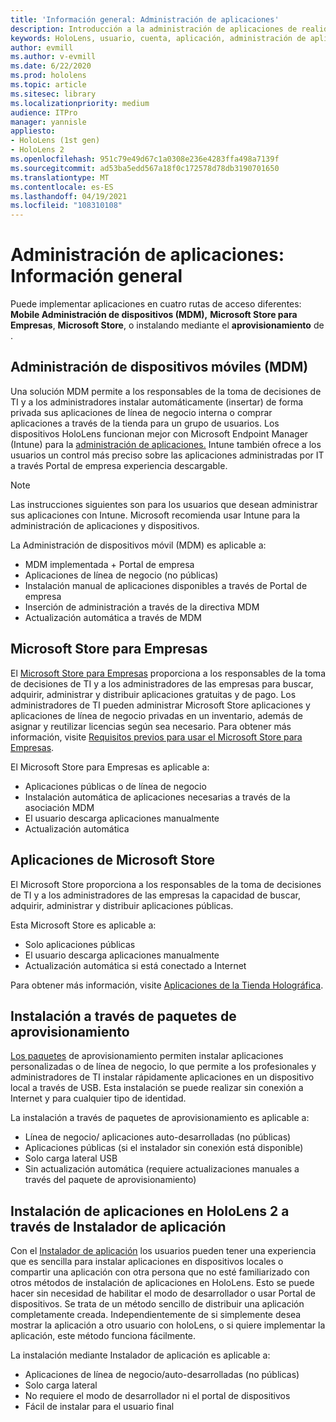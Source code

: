 ```yaml
---
title: 'Información general: Administración de aplicaciones'
description: Introducción a la administración de aplicaciones de realidad mixta con administración de dispositivos móviles, Microsoft Store para empresas y paquetes de aprovisionamiento.
keywords: HoloLens, usuario, cuenta, aplicación, administración de aplicaciones,
author: evmill
ms.author: v-evmill
ms.date: 6/22/2020
ms.prod: hololens
ms.topic: article
ms.sitesec: library
ms.localizationpriority: medium
audience: ITPro
manager: yannisle
appliesto:
- HoloLens (1st gen)
- HoloLens 2
ms.openlocfilehash: 951c79e49d67c1a0308e236e4283ffa498a7139f
ms.sourcegitcommit: ad53ba5edd567a18f0c172578d78db3190701650
ms.translationtype: MT
ms.contentlocale: es-ES
ms.lasthandoff: 04/19/2021
ms.locfileid: "108310108"
---
```

# <a name="app-management-overview"></a>Administración de aplicaciones: Información general

Puede implementar aplicaciones en cuatro rutas de acceso diferentes: **Mobile Administración de dispositivos (MDM),** **Microsoft Store para Empresas**, **Microsoft Store**, o instalando mediante el **aprovisionamiento** de .

## <a name="mobile-device-management-mdm"></a>Administración de dispositivos móviles (MDM)

Una solución MDM permite a los responsables de la toma de decisiones de TI y a los administradores instalar automáticamente (insertar) de forma privada sus aplicaciones de línea de negocio interna o comprar aplicaciones a través de la tienda para un grupo de usuarios. Los dispositivos HoloLens funcionan mejor con Microsoft Endpoint Manager (Intune) para la [administración de aplicaciones.](app-deploy-intune.md) Intune también ofrece a los usuarios un control más preciso sobre las aplicaciones administradas por IT a través Portal de empresa experiencia descargable.

> [!NOTE]
> Las instrucciones siguientes son para los usuarios que desean administrar sus aplicaciones con Intune. Microsoft recomienda usar Intune para la administración de aplicaciones y dispositivos.

La Administración de dispositivos móvil (MDM) es aplicable a:

* MDM implementada + Portal de empresa
* Aplicaciones de línea de negocio (no públicas)
* Instalación manual de aplicaciones disponibles a través de Portal de empresa
* Inserción de administración a través de la directiva MDM
* Actualización automática a través de MDM

## <a name="microsoft-store-for-business"></a>Microsoft Store para Empresas

El [Microsoft Store para Empresas](app-deploy-store-business.md) proporciona a los responsables de la toma de decisiones de TI y a los administradores de las empresas para buscar, adquirir, administrar y distribuir aplicaciones gratuitas y de pago. Los administradores de TI pueden administrar Microsoft Store aplicaciones y aplicaciones de línea de negocio privadas en un inventario, además de asignar y reutilizar licencias según sea necesario. Para obtener más información, visite [Requisitos previos para usar el Microsoft Store para Empresas](https://docs.microsoft.com/microsoft-store/prerequisites-microsoft-store-for-business).

El Microsoft Store para Empresas es aplicable a:

* Aplicaciones públicas o de línea de negocio
* Instalación automática de aplicaciones necesarias a través de la asociación MDM
* El usuario descarga aplicaciones manualmente
* Actualización automática

## <a name="microsoft-store-apps"></a>Aplicaciones de Microsoft Store

El Microsoft Store proporciona a los responsables de la toma de decisiones de TI y a los administradores de las empresas la capacidad de buscar, adquirir, administrar y distribuir aplicaciones públicas.

Esta Microsoft Store es aplicable a:

* Solo aplicaciones públicas
* El usuario descarga aplicaciones manualmente
* Actualización automática si está conectado a Internet

Para obtener más información, visite [Aplicaciones de la Tienda Holográfica](https://docs.microsoft.com/hololens/holographic-store-apps).

## <a name="install-via-provisioning-packages"></a>Instalación a través de paquetes de aprovisionamiento

[Los paquetes](app-deploy-provisioning-package.md) de aprovisionamiento permiten instalar aplicaciones personalizadas o de línea de negocio, lo que permite a los profesionales y administradores de TI instalar rápidamente aplicaciones en un dispositivo local a través de USB. Esta instalación se puede realizar sin conexión a Internet y para cualquier tipo de identidad.

La instalación a través de paquetes de aprovisionamiento es aplicable a:

* Línea de negocio/ aplicaciones auto-desarrolladas (no públicas)
* Aplicaciones públicas (si el instalador sin conexión está disponible)
* Solo carga lateral USB
* Sin actualización automática (requiere actualizaciones manuales a través del paquete de aprovisionamiento)

## <a name="install-apps-on-hololens-2-via-app-installer"></a>Instalación de aplicaciones en HoloLens 2 a través de Instalador de aplicación

Con el [Instalador de aplicación](app-deploy-app-installer.md) los usuarios pueden tener una experiencia que es sencilla para instalar aplicaciones en dispositivos locales o compartir una aplicación con otra persona que no esté familiarizado con otros métodos de instalación de aplicaciones en HoloLens. Esto se puede hacer sin necesidad de habilitar el modo de desarrollador o usar Portal de dispositivos. Se trata de un método sencillo de distribuir una aplicación completamente creada. Independientemente de si simplemente desea mostrar la aplicación a otro usuario con holoLens, o si quiere implementar la aplicación, este método funciona fácilmente.

La instalación mediante Instalador de aplicación es aplicable a:

* Aplicaciones de línea de negocio/auto-desarrolladas (no públicas)
* Solo carga lateral
* No requiere el modo de desarrollador ni el portal de dispositivos
* Fácil de instalar para el usuario final
